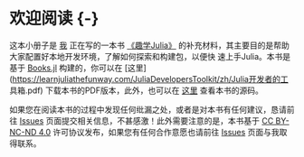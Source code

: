 # 欢迎阅读 {-}

这本小册子是
[我](https://github.com/findmyway)
正在写的一本书
[《趣学Julia》](https://learnjuliathefunway.com/)
的补充材料，其主要目的是帮助大家配置好本地开发环境，了解如何探索和构建包，以便快
速上手Julia。本书是基于
[Books.jl](https://github.com/rikhuijzer/Books.jl)
构建的，你可以在
[这里](https://learnjuliathefunway.com/JuliaDevelopersToolkit/zh/Julia开发者的工
具箱.pdf)
下载本书的PDF版本，此外，也可以在
[这里](https://github.com/LearnJuliaTheFunWay/JuliaDevelopersToolkit)
查看本书的源码。

如果您在阅读本书的过程中发现任何纰漏之处，或者是对本书有任何建议，恳请前往
[Issues](https://github.com/LearnJuliaTheFunWay/JuliaDevelopersToolkit/issues)
页面提交相关信息，不甚感激！此外需要注意的是，本书基于
[CC BY-NC-ND 4.0](https://creativecommons.org/licenses/by-nc-nd/4.0/)
许可协议发布，如果您有任何合作意愿也请前往
[Issues](https://github.com/LearnJuliaTheFunWay/JuliaDevelopersToolkit/issues)
页面与我取得联系。
